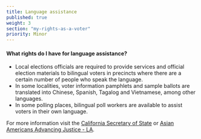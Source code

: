 ```yaml
---
title: Language assistance
published: true
weight: 3
section: "my-rights-as-a-voter"
priority: Minor
---
```


#### What rights do I have for language assistance?  
- Local elections officials are required to provide services and official election materials to bilingual voters in precincts where there are a certain number of people who speak the language.
- In some localities, voter information pamphlets and sample ballots are translated into Chinese, Spanish, Tagalog and Vietnamese, among other languages.
- In some polling places, bilingual poll workers are available to assist voters in their own language.  

For more information visit the [California Secretary of State](http://www.sos.ca.gov/elections/voting-resources/voting-california) or [Asian Americans Advancing Justice - LA](http://advancingjustice-la.org/what-we-do/policy-and-research/democracy-project).
